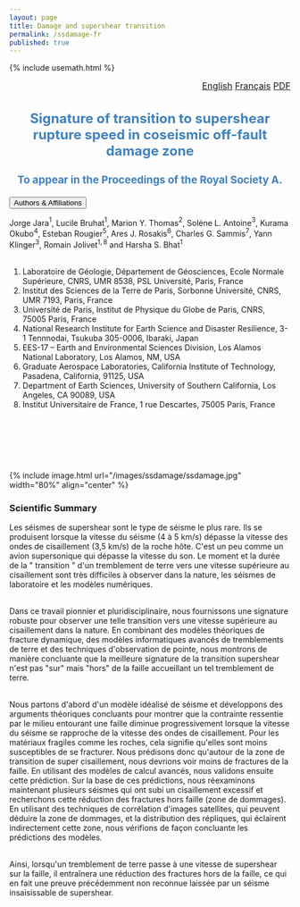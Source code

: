 ```yaml
---
layout: page
title: Damage and supershear transition
permalink: /ssdamage-fr
published: true
---
```


{% include usemath.html %}

<div class="pagewidth">
<div id="watchbtn" style="text-align:right;font-size:12pt">
   <a href="{{site.baseurl}}/ssdamage-en/">English</a>
   <a href="{{site.baseurl}}/ssdamage-fr/">Français</a>
   <a href="{{site.baseurl}}/files/JaraBruhatThomas2021d.pdf">PDF</a>
</div>

<h2 align="center" style="color:#4181BD; font-size:18pt">Signature of transition to supershear rupture speed in coseismic off-fault damage zone</h2>	
<h3 align="center" style="color:#4181BD; font-size:14pt">To appear in the Proceedings of the Royal Society A.</h3>

<button class="accordion">Authors & Affiliations</button>
<div class="panel">
<div class="columntxtauthors">

Jorge Jara$^{1}$, Lucile Bruhat$^{1}$, Marion Y. Thomas$^{2}$, Soléne L. Antoine$^{3}$, Kurama Okubo$^{4}$, Esteban Rougier$^{5}$, Ares J. Rosakis$^{6}$, Charles G. Sammis$^{7}$, Yann Klinger$^{3}$, Romain Jolivet$^{1,8}$ and Harsha S. Bhat$^{1}$<br><br>

1. Laboratoire de Géologie, Département de Géosciences, Ecole Normale Supérieure, CNRS, UMR 8538, PSL Université, Paris, France<br>
2. Institut des Sciences de la Terre de Paris, Sorbonne Université, CNRS, UMR 7193, Paris, France<br>
3. Université de Paris, Institut de Physique du Globe de Paris, CNRS, 75005 Paris, France<br>
4. National Research Institute for Earth Science and Disaster Resilience, 3-1 Tennnodai, Tsukuba 305-0006, Ibaraki, Japan<br>
5. EES-17 – Earth and Environmental Sciences Division, Los Alamos National Laboratory, Los Alamos, NM, USA<br>
6. Graduate Aerospace Laboratories, California Institute of Technology, Pasadena, California, 91125, USA<br>
7. Department of Earth Sciences, University of Southern California, Los Angeles, CA 90089, USA<br>
8. Institut Universitaire de France, 1 rue Descartes, 75005 Paris, France

<br> <br>
</div>
</div>

<br> <br>

{% include image.html url="/images/ssdamage/ssdamage.jpg" width="80%" align="center" %}

<h3 align="left" id="one">Scientific Summary</h3>
<p>Les séismes de supershear sont le type de séisme le plus rare. Ils se produisent lorsque la vitesse du séisme (4 à 5 km/s) dépasse la vitesse des ondes de cisaillement (3,5 km/s) de la roche hôte. C'est un peu comme un avion supersonique qui dépasse la vitesse du son. Le moment et la durée de la " transition " d'un tremblement de terre vers une vitesse supérieure au cisaillement sont très difficiles à observer dans la nature, les séismes de laboratoire et les modèles numériques. <br><br>

Dans ce travail pionnier et pluridisciplinaire, nous fournissons une signature robuste pour observer une telle transition vers une vitesse supérieure au cisaillement dans la nature. En combinant des modèles théoriques de fracture dynamique, des modèles informatiques avancés de tremblements de terre et des techniques d'observation de pointe, nous montrons de manière concluante que la meilleure signature de la transition supershear n'est pas "sur" mais "hors" de la faille accueillant un tel tremblement de terre. <br><br>

Nous partons d'abord d'un modèle idéalisé de séisme et développons des arguments théoriques concluants pour montrer que la contrainte ressentie par le milieu entourant une faille diminue progressivement lorsque la vitesse du séisme se rapproche de la vitesse des ondes de cisaillement. Pour les matériaux fragiles comme les roches, cela signifie qu'elles sont moins susceptibles de se fracturer. Nous prédisons donc qu'autour de la zone de transition de super cisaillement, nous devrions voir moins de fractures de la faille. En utilisant des modèles de calcul avancés, nous validons ensuite cette prédiction. Sur la base de ces prédictions, nous réexaminons maintenant plusieurs séismes qui ont subi un cisaillement excessif et recherchons cette réduction des fractures hors faille (zone de dommages). En utilisant des techniques de corrélation d'images satellites, qui peuvent déduire la zone de dommages, et la distribution des répliques, qui éclairent indirectement cette zone, nous vérifions de façon concluante les prédictions des modèles.<br><br>

Ainsi, lorsqu'un tremblement de terre passe à une vitesse de supershear sur la faille, il entraînera une réduction des fractures hors de la faille, ce qui en fait une preuve précédemment non reconnue laissée par un séisme insaisissable de supershear.
</p>

<br> <br>
</div>
